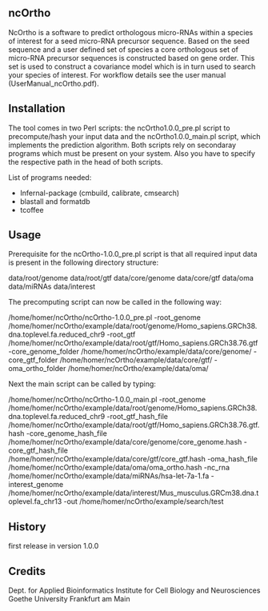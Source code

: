 ## ncOrtho  
NcOrtho is a software to predict orthologous micro-RNAs within a 
species of interest for a seed micro-RNA precursor sequence. Based on
the seed sequence and a user defined set of species a core orthologous 
set of micro-RNA precursor sequences is constructed based on gene order. 
This set is used to construct a covariance model which is in turn used
to search your species of interest.
For workflow details see the user manual (UserManual_ncOrtho.pdf).

## Installation
The tool comes in two Perl scripts: the ncOrtho1.0.0_pre.pl script to 
precompute/hash your input data and the ncOrtho1.0.0_main.pl script, which
implements the prediction algorithm. Both scripts rely on secondaray programs
which must be present on your system. Also you have to specify the respective
path in the head of both scripts. 

List of programs needed:
- Infernal-package (cmbuild, calibrate, cmsearch)
- blastall and formatdb
- tcoffee

## Usage
Prerequisite for the ncOrtho-1.0.0_pre.pl script is that all required input data
is present in the following directory structure:

data/root/genome
data/root/gtf
data/core/genome
data/core/gtf
data/oma
data/miRNAs
data/interest

The precomputing script can now be called in the following way:

/home/homer/ncOrtho/ncOrtho-1.0.0_pre.pl -root_genome /home/homer/ncOrtho/example/data/root/genome/Homo_sapiens.GRCh38.dna.toplevel.fa.reduced_chr9 -root_gtf /home/homer/ncOrtho/example/data/root/gtf/Homo_sapiens.GRCh38.76.gtf -core_genome_folder /home/homer/ncOrtho/example/data/core/genome/ -core_gtf_folder /home/homer/ncOrtho/example/data/core/gtf/ -oma_ortho_folder /home/homer/ncOrtho/example/data/oma/

Next the main script can be called by typing:

/home/homer/ncOrtho/ncOrtho-1.0.0_main.pl -root_genome /home/homer/ncOrtho/example/data/root/genome/Homo_sapiens.GRCh38.dna.toplevel.fa.reduced_chr9 -root_gtf_hash_file /home/homer/ncOrtho/example/data/root/gtf/Homo_sapiens.GRCh38.76.gtf.hash -core_genome_hash_file /home/homer/ncOrtho/example/data/core/genome/core_genome.hash -core_gtf_hash_file /home/homer/ncOrtho/example/data/core/gtf/core_gtf.hash -oma_hash_file /home/homer/ncOrtho/example/data/oma/oma_ortho.hash -nc_rna /home/homer/ncOrtho/example/data/miRNAs/hsa-let-7a-1.fa -interest_genome /home/homer/ncOrtho/example/data/interest/Mus_musculus.GRCm38.dna.toplevel.fa_chr13 -out /home/homer/ncOrtho/example/search/test

## History
first release in version 1.0.0

## Credits
Dept. for Applied Bioinformatics
Institute for Cell Biology and Neurosciences
Goethe University Frankfurt am Main



